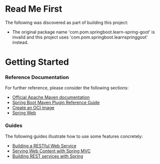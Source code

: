 # Read Me First
The following was discovered as part of building this project:

* The original package name 'com.pom.springboot.learn-spring-goot' is invalid and this project uses 'com.pom.springboot.learnspringgoot' instead.

# Getting Started

### Reference Documentation
For further reference, please consider the following sections:

* [Official Apache Maven documentation](https://maven.apache.org/guides/index.html)
* [Spring Boot Maven Plugin Reference Guide](https://docs.spring.io/spring-boot/docs/3.3.0-M2/maven-plugin/reference/html/)
* [Create an OCI image](https://docs.spring.io/spring-boot/docs/3.3.0-M2/maven-plugin/reference/html/#build-image)
* [Spring Web](https://docs.spring.io/spring-boot/docs/3.3.0-M2/reference/htmlsingle/index.html#web)

### Guides
The following guides illustrate how to use some features concretely:

* [Building a RESTful Web Service](https://spring.io/guides/gs/rest-service/)
* [Serving Web Content with Spring MVC](https://spring.io/guides/gs/serving-web-content/)
* [Building REST services with Spring](https://spring.io/guides/tutorials/rest/)

